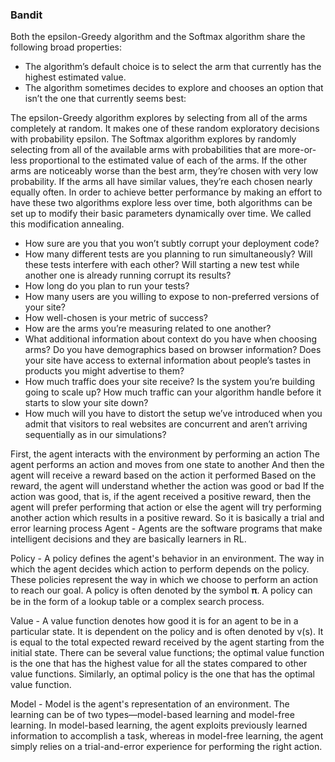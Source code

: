 ### Bandit
Both the epsilon-Greedy algorithm and the Softmax algorithm share the following broad properties:

- The algorithm’s default choice is to select the arm that currently has the highest estimated value.
- The algorithm sometimes decides to explore and chooses an option that isn’t the one that currently seems best:

The epsilon-Greedy algorithm explores by selecting from all of the arms completely at random. It makes one of these random exploratory decisions with probability epsilon.
The Softmax algorithm explores by randomly selecting from all of the available arms with probabilities that are more-or-less proportional to the estimated value of each of the arms. If the other arms are noticeably worse than the best arm, they’re chosen with very low probability. If the arms all have similar values, they’re each chosen nearly equally often.
In order to achieve better performance by making an effort to have these two algorithms explore less over time, both algorithms can be set up to modify their basic parameters dynamically over time. We called this modification annealing.

- How sure are you that you won’t subtly corrupt your deployment code?
- How many different tests are you planning to run simultaneously? Will these tests interfere with each other? Will starting a new test while another one is already running corrupt its results?
- How long do you plan to run your tests?
- How many users are you willing to expose to non-preferred versions of your site?
- How well-chosen is your metric of success?
- How are the arms you’re measuring related to one another?
- What additional information about context do you have when choosing arms? Do you have demographics based on browser information? Does your site have access to external information about people’s tastes in products you might advertise to them?
- How much traffic does your site receive? Is the system you’re building going to scale up? How much traffic can your algorithm handle before it starts to slow your site down?
- How much will you have to distort the setup we’ve introduced when you admit that visitors to real websites are concurrent and aren’t arriving sequentially as in our simulations?

First, the agent interacts with the environment by performing an action
The agent performs an action and moves from one state to another
And then the agent will receive a reward based on the action it performed
Based on the reward, the agent will understand whether the action was good or bad
If the action was good, that is, if the agent received a positive reward, then the agent will prefer performing that action or else the agent will try performing another action which results in a positive reward. So it is basically a trial and error learning process
Agent - Agents are the software programs that make intelligent decisions and they are basically learners in RL.

Policy - A policy defines the agent's behavior in an environment. The way in which the agent decides which action to perform depends on the policy. These policies represent the way in which we choose to perform an action to reach our goal. A policy is often denoted by the symbol 𝛑. A policy can be in the form of a lookup table or a complex search process.

Value - A value function denotes how good it is for an agent to be in a particular state. It is dependent on the policy and is often denoted by v(s). It is equal to the total expected reward received by the agent starting from the initial state. There can be several value functions; the optimal value function is the one that has the highest value for all the states compared to other value functions. Similarly, an optimal policy is the one that has the optimal value function.

Model - Model is the agent's representation of an environment. The learning can be of two types—model-based learning and model-free learning. In model-based learning, the agent exploits previously learned information to accomplish a task, whereas in model-free learning, the agent simply relies on a trial-and-error experience for performing the right action. 
